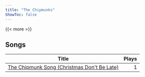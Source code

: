 ```yaml
---
title: "The Chipmunks"
ShowToc: false
---
```


{{< more >}}

## Songs
Title | Plays 
----- | -----: 
[The Chipmunk Song (Christmas Don't Be Late)](/songs/the-chipmunk-song-christmas-dont-be-late) | 1

